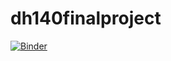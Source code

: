 # dh140finalproject

[![Binder](https://mybinder.org/badge_logo.svg)](https://mybinder.org/v2/gh/pinlunix/dh140finalproject/HEAD)